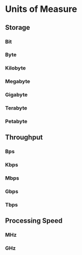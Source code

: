 # Units of Measure

## Storage

### Bit

### Byte

### Kilobyte

### Megabyte

### Gigabyte

### Terabyte

### Petabyte

## Throughput

### Bps

### Kbps

### Mbps

### Gbps

### Tbps

## Processing Speed

### MHz

### GHz

